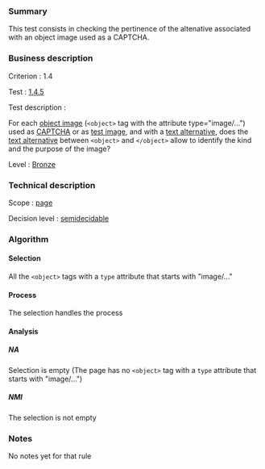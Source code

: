 ### Summary

This test consists in checking the pertinence of the altenative associated with an object image used as a CAPTCHA.

### Business description

Criterion : 1.4

Test : [1.4.5](http://www.accessiweb.org/index.php/accessiweb-22-english-version.html#test-1-4-5)

Test description :

For each [object image](http://www.accessiweb.org/index.php/glossary-76.html#mImgObj) (`<object>` tag with the attribute type="image/...") used as [CAPTCHA](http://www.accessiweb.org/index.php/glossary-76.html#mcaptcha) or as [test image](http://www.accessiweb.org/index.php/glossary-76.html#mImgTest), and with a [text alternative](http://www.accessiweb.org/index.php/glossary-76.html#mAltTexteImg), does the [text alternative](http://www.accessiweb.org/index.php/glossary-76.html#mAltTexteImg)
between `<object>` and `</object>` allow to identify the kind and the purpose of the image?

Level : [Bronze](/en/category/rules-design/accessiweb-11/level/bronze)

### Technical description

Scope : [page](/en/category/rules-design/accessiweb-11/scope/page)

Decision level :
[semidecidable](/en/category/rules-design/accessiweb-11/decision-level/semidecidable)

### Algorithm

#### Selection

All the `<object>` tags with a `type` attribute that starts with "image/..."

#### Process

The selection handles the process

#### Analysis

##### NA

Selection is empty (The page has no `<object>` tag with a `type` attribute that starts with "image/...")

##### NMI

The selection is not empty

### Notes

No notes yet for that rule
